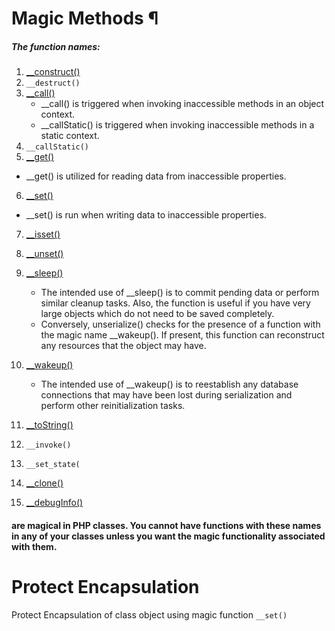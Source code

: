 # Magic Methods ¶
##### The function names:
1. [__construct()](https://github.com/mharoot/magic-functions/blob/master/connection.php)
2. `__destruct()`
3. [__call()](https://github.com/mharoot/magic-functions/blob/master/call.php)
    - __call() is triggered when invoking inaccessible methods in an object context.
    - __callStatic() is triggered when invoking inaccessible methods in a static context.
4. `__callStatic()`
5. [__get()](https://github.com/mharoot/magic-functions/blob/master/propertyTest.php)
- __get() is utilized for reading data from inaccessible properties.
6. [__set()](https://github.com/mharoot/magic-functions/blob/master/set.php)
- __set() is run when writing data to inaccessible properties.

7. [__isset()](https://github.com/mharoot/magic-functions/blob/master/propertyTest.php)
8. [__unset()](https://github.com/mharoot/magic-functions/blob/master/propertyTest.php)
9. [__sleep()](https://github.com/mharoot/magic-functions/blob/master/connection.php)
    - The intended use of __sleep() is to commit pending data or perform similar cleanup tasks. Also, the function is useful if you have very large objects which do not need to be saved completely.
    - Conversely, unserialize() checks for the presence of a function with the magic name __wakeup(). If present, this function can reconstruct any resources that the object may have.
    
10. [__wakeup()](https://github.com/mharoot/magic-functions/blob/master/connection.php)
    - The intended use of __wakeup() is to reestablish any database connections that may have been lost during serialization and perform other reinitialization tasks.
11. [__toString()](https://github.com/mharoot/magic-functions/blob/master/toString.php)
12. `__invoke()`
13. `__set_state(` 
14. [__clone()](https://github.com/mharoot/magic-functions/blob/master/clone.php)
15. [__debugInfo()](https://github.com/mharoot/magic-functions/blob/master/debug.php)
#### are magical in PHP classes. You cannot have functions with these names in any of your classes unless you want the magic functionality associated with them.


# Protect Encapsulation
Protect Encapsulation of class object using magic function `__set()`